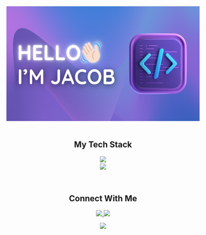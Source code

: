 <div align="center">
  <img src="assets/images/logo.png" alt="logo" height="300"/>
</div>

<br/>
<h2 align="center">My Tech Stack</h2>
<p align="center">
  <a href="go-skill-icons.vercel.app">
    <img src="https://go-skill-icons.vercel.app/api/icons?i=python,go,c,java,postgres,linux,bash"/><br>
    <img src="https://go-skill-icons.vercel.app/api/icons?i=githubactions,argocd,terraform,aws,docker,kubernetes,prometheus,grafana"/><br>
  </a>
</p>

<br/>
<h2 align="center">Connect With Me</h2>
<p align="center">
  <a href="https://www.linkedin.com/in/jacobjhlee/">
    <img src="https://go-skill-icons.vercel.app/api/icons?i=linkedin"/>
  </a>
  <a href="mailto:recipient@jacob.juhyung.lee@gmail.com">
    <img src="https://go-skill-icons.vercel.app/api/icons?i=gmail"/>
  </a>

<div id="header" align="center">
  <img src="https://media.giphy.com/media/v1.Y2lkPTc5MGI3NjExb2l0eXRxaGV3bG10cGdubXVuZDh6bzNycDlicnZodjg0cHZ3OG52cyZlcD12MV9pbnRlcm5hbF9naWZfYnlfaWQmY3Q9Zw/QDjpIL6oNCVZ4qzGs7/giphy.gif" width="200"/>
</div>
